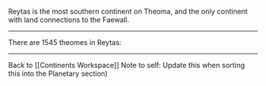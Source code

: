 Reytas is the most southern continent on Theoma, and the only continent with land connections to the Faewall.

---
There are 1545 theomes in Reytas:

---
Back to [[Continents Workspace]] Note to self: Update this when sorting this into the Planetary section)